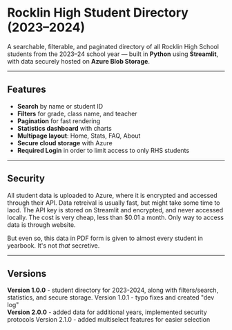 # Rocklin High Student Directory (2023–2024)

A searchable, filterable, and paginated directory of all Rocklin High School students from the 2023–24 school year — built in **Python** using **Streamlit**, with data securely hosted on **Azure Blob Storage**.

---

## Features

- **Search** by name or student ID  
- **Filters** for grade, class name, and teacher  
- **Pagination** for fast rendering  
- **Statistics dashboard** with charts  
- **Multipage layout**: Home, Stats, FAQ, About  
- **Secure cloud storage** with Azure
- **Required Login** in order to limit access to only RHS students
---

## Security

All student data is uploaded to Azure, where it is encrypted and accessed through their API. Data retreival is usually fast, but might take some time to laod. The API key is stored on Streamlit and encrypted, and never accessed locally. The cost is very cheap, less than $0.01 a month. Only way to access data is through website.

But even so, this data in PDF form is given to almost every student in yearbook. It's not *that* secretive.

---

## Versions

**Version 1.0.0** - student directory for 2023-2024, along with filters/search, statistics, and secure storage.
Version 1.0.1 - typo fixes and created "dev log"        
**Version 2.0.0** - added data for additional years, implemented security protocols
Version 2.1.0 - added multiselect features for easier selection